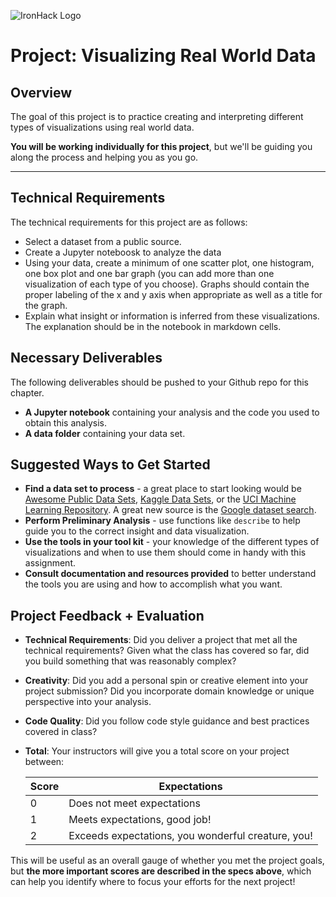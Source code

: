 ![IronHack Logo](https://s3-eu-west-1.amazonaws.com/ih-materials/uploads/upload_d5c5793015fec3be28a63c4fa3dd4d55.png)

# Project: Visualizing Real World Data

## Overview

The goal of this project is to practice creating and interpreting different types of visualizations using real world data.

**You will be working individually for this project**, but we'll be guiding you along the process and helping you as you go. 

---

## Technical Requirements

The technical requirements for this project are as follows:

 - Select a dataset from a public source.
 - Create a Jupyter noteboosk to analyze the data
 - Using your data, create a minimum of one scatter plot, one histogram, one box plot and one bar graph (you can add more than one visualization of each type of you choose). Graphs should contain the proper labeling of the x and y axis when appropriate as well as a title for the graph.
 - Explain what insight or information is inferred from these visualizations. The explanation should be in the notebook in markdown cells.

## Necessary Deliverables

The following deliverables should be pushed to your Github repo for this chapter.

- **A Jupyter notebook** containing your analysis and the code you used to obtain this analysis.
- **A data folder** containing your data set.

## Suggested Ways to Get Started

* **Find a data set to process** - a great place to start looking would be [Awesome Public Data Sets](https://github.com/awesomedata/awesome-public-datasets), [Kaggle Data Sets](https://www.kaggle.com/datasets), or the [UCI Machine Learning Repository](https://archive.ics.uci.edu/ml/index.php). A great new source is the [Google dataset search](https://toolbox.google.com/datasetsearch).
* **Perform Preliminary Analysis** - use functions like `describe` to help guide you to the correct insight and data visualization. 
* **Use the tools in your tool kit** - your knowledge of the different types of visualizations and when to use them should come in handy with this assignment.
* **Consult documentation and resources provided** to better understand the tools you are using and how to accomplish what you want.

## Project Feedback + Evaluation

* __Technical Requirements__: Did you deliver a project that met all the technical requirements? Given what the class has covered so far, did you build something that was reasonably complex?

* __Creativity__: Did you add a personal spin or creative element into your project submission? Did you incorporate domain knowledge or unique perspective into your analysis.

* __Code Quality__: Did you follow code style guidance and best practices covered in class?

* __Total__: Your instructors will give you a total score on your project between:

    **Score**|**Expectations**
    -----|-----
    0|Does not meet expectations
    1|Meets expectations, good job!
    2|Exceeds expectations, you wonderful creature, you!

This will be useful as an overall gauge of whether you met the project goals, but __the more important scores are described in the specs above__, which can help you identify where to focus your efforts for the next project!
